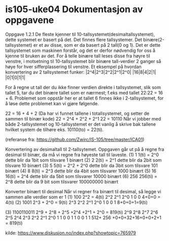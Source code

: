 # is105-uke04 Dokumentasjon av oppgavene
Oppgave 1.2.1
De fleste kjenner til 10-tallsystemet(desimaltallsystemet), dette systemet er basert på det.
Det finnes flere tallsystemer. Det binære(2-tallsystemet) er et av disse, som er da basert på 2 tall(0 og 1).
Det er dette tallsystemet som maskinen forstår, og det er derfor nødvendig for oss å kjenne til bruken av det.
For å telle binære tall leses disse fra høyre til venstre, i motsetning til 10-tallsystemet blir binære tall-verdier 2 ganger så høye for hver sifferplassering til venstre.
Et eksempel på hvordan konvertering av 2 tallsystemet funker:
|2^4|2^3|2^2|2^1|2^0|
|16|8|4|2|1|
|0|1|0|1|1|


For å regne ut tall der du ikke finner verdien direkte i tallsystemet, slik som tallet 5, tar du det binære tallet som er nærmest; f.eks med tallet 22:22 = 16 + 6. Problemet som oppstår her er at tallet 6 finnes ikke i 2-tallsystemet, for å løse dette problemet kan vi gjøre følgende.

22 = 16 + 4 + 2 (Da har vi funnet tallene i totallsystemet, og setter de sammen til binær kode)
22 = 2^4 + 2^2 + 2^1
22 = 10110
Når vi jobber med både 2-tallsystemet og 10-tallsystemet er det vanlig å skrive bak tallene hvilket system de tilhøre eks. 10110(to) = 22(ti).

(referanse fra: https://github.com/Zwirc/IS-105/tree/master/ICA01)

Konvertering av desimaltall til 2-tallsytemet.
Oppgaven går ut på å regne fra desimal til binær, da må vi regne fra høyeste tall til laveste.
(1) 1		1(ti) = 2^0 dette blir da 1bit som tilsvare 1 binært
(2) 2		2(ti) = 2^1 dette blir da 2bit som tilsvare 10 binært
(3) 5		5(ti) = 2^2 + 2^0 dette blir da 3bit som tilsvare 101 binært
(4) 8		8(ti) = 2^3 dette blir da 4bit som tilsvarer 1000 binært
(5) 16		16(ti) = 2^4 dette blir da 5bit som tilsvarer 10000 binært
(6) 256		256(ti) = 2^8 dette blir da 9 bit som tilsvarer 100000000 binært

Konverter binært til desimal
Når vi regner fra binært til desimal, så legge vi sammen alle verdier som er 1
(1) 100		2^2 = 4(ti)
2^2	2^1	2^0
1	0	0
4+0+0 = 4(ti)
(2) 1001	2^3 + 2^0 = 9(ti)
2^3	2^2	2^1	2^0
1	0	0	1
8+0+0+1=9(ti)

(3) 1100110011
2^9 + 2^8 + 2^5 +2^4 +2^1 + 2^0 = 819(ti)
2^9	2^8	2^7	2^6	2^5	2^4	2^3	2^2	2^1	2^0
1	1	0	0	1	1	0	0	1	1
512+ 256 +0+0+32+16+0+0+2+1 = 819(ti)





kilde: https://www.diskusjon.no/index.php?showtopic=765979

